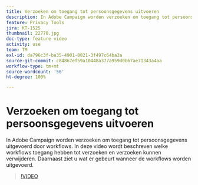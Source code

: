 ```yaml
---
title: Verzoeken om toegang tot persoonsgegevens uitvoeren
description: In Adobe Campaign worden verzoeken om toegang tot persoonsgegevens uitgevoerd door workflows. In deze video wordt beschreven welke workflows toegang hebben tot verzoeken en verzoeken kunnen verwijderen. Daarnaast ziet u wat er gebeurt wanneer de workflows worden uitgevoerd.
feature: Privacy Tools
jira: KT-1525
thumbnail: 22770.jpg
doc-type: feature video
activity: use
team: TM
exl-id: da796c3f-ba35-4901-8021-3f497c64ba3a
source-git-commit: c84867ef59a10448a377a959d0b67ae71343a4aa
workflow-type: tm+mt
source-wordcount: '56'
ht-degree: 100%

---
```


# Verzoeken om toegang tot persoonsgegevens uitvoeren

In Adobe Campaign worden verzoeken om toegang tot persoonsgegevens uitgevoerd door workflows. In deze video wordt beschreven welke workflows toegang hebben tot verzoeken en verzoeken kunnen verwijderen. Daarnaast ziet u wat er gebeurt wanneer de workflows worden uitgevoerd.

>[!VIDEO](https://video.tv.adobe.com/v/22770?quality=12&learn=on)
